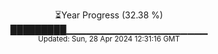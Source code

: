 <p align="center">
⏳Year Progress (32.38 %) <br>
█████████▁▁▁▁▁▁▁▁▁▁▁▁▁▁▁▁▁▁▁▁▁ <br>
<sub>Updated: Sun, 28 Apr 2024 12:31:16 GMT</sub>
</p>

